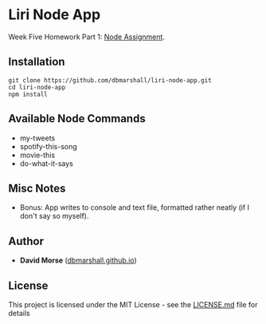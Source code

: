 # Liri Node App

Week Five Homework Part 1: [Node Assignment](http://ucb.bootcampcontent.com/UCB-Coding-Bootcamp/09-11-2017-UCB-Class-Repository-FSF-FT/blob/master/05-week/homework/part-1/homework_instructions.md).

## Installation

```
git clone https://github.com/dbmarshall/liri-node-app.git
cd liri-node-app
npm install
```

## Available Node Commands

* my-tweets
* spotify-this-song
* movie-this
* do-what-it-says

## Misc Notes

* Bonus: App writes to console and text file, formatted rather neatly (if I don't say so myself).

## Author

* **David Morse** ([dbmarshall.github.io](https://dbmarshall.github.io))

## License

This project is licensed under the MIT License - see the [LICENSE.md](LICENSE.md) file for details

